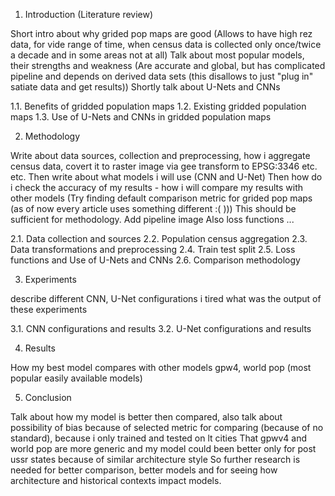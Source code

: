 1. Introduction (Literature review)

Short intro about why grided pop maps are good (Allows to have high rez data, for vide range of time, when census data is collected only once/twice a decade and in some areas not at all)
Talk about most popular models, their strengths and weakness (Are accurate and global, but has complicated pipeline and depends on derived data sets (this disallows to just "plug in" satiate data and get results))
Shortly talk about U-Nets and CNNs 

1.1. Benefits of gridded population maps
1.2. Existing gridded population maps
1.3. Use of U-Nets and CNNs in gridded population maps

2. Methodology

Write about data sources, collection and preprocessing, how i aggregate census data, covert it to raster image via gee transform to EPSG:3346 etc. etc.
Then write about what models i will use (CNN and U-Net)
Then how do i check the accuracy of my results - how i will compare my results with other models (Try finding default comparison metric for grided pop maps (as of now every article uses something different :( )))
This should be sufficient for methodology. Add pipeline image
Also loss functions ...

2.1. Data collection and sources
2.2. Population census aggregation
2.3. Data transformations and preprocessing
2.4. Train test split
2.5. Loss functions and Use of U-Nets and CNNs
2.6. Comparison methodology

3. Experiments

describe different CNN, U-Net configurations i tired what was the output of these experiments

3.1. CNN configurations and results
3.2. U-Net configurations and results

4. Results

How my best model compares with other models gpw4, world pop (most popular easily available models)

5. Conclusion

Talk about how my model is better then compared, also talk about possibility of bias because of selected metric for comparing (because of no standard), because i only trained and tested on lt cities
That gpwv4 and world pop are more generic and my model could been better only for post ussr states because of similar architecture style
So further research is needed for better comparison, better models and for seeing how architecture and historical contexts impact models.